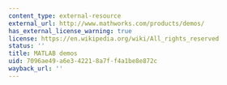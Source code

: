 ```yaml
---
content_type: external-resource
external_url: http://www.mathworks.com/products/demos/
has_external_license_warning: true
license: https://en.wikipedia.org/wiki/All_rights_reserved
status: ''
title: MATLAB demos
uid: 7096ae49-a6e3-4221-8a7f-f4a1be8e872c
wayback_url: ''
---
```

